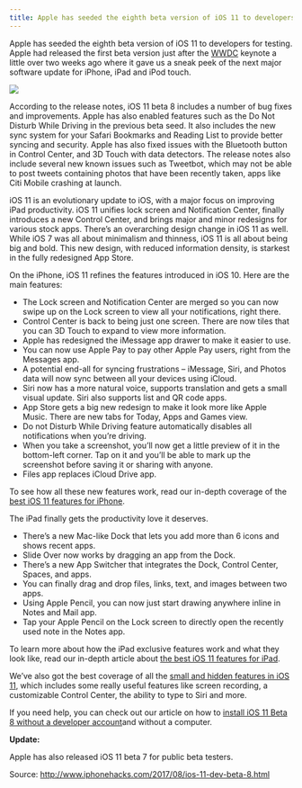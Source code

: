 ```yaml
---
title: Apple has seeded the eighth beta version of iOS 11 to developers
---
```


Apple has seeded the eighth beta version of iOS 11 to developers for testing. Apple had released the first beta version just after the [WWDC](http://www.iphonehacks.com/wwdc) keynote a little over two weeks ago where it gave us a sneak peek of the next major software update for iPhone, iPad and iPod touch.

![](http://cdn.iphonehacks.com/wp-content/uploads/2017/06/ios-11-featured.png)

According to the release notes, iOS 11 beta 8 includes a number of bug fixes and improvements. Apple has also enabled features such as the Do Not Disturb While Driving in the previous beta seed. It also includes the new sync system for your Safari Bookmarks and Reading List to provide better syncing and security. Apple has also fixed issues with the Bluetooth button in Control Center, and 3D Touch with data detectors. The release notes also include several new known issues such as Tweetbot, which may not be able to post tweets containing photos that have been recently taken, apps like Citi Mobile crashing at launch.

iOS 11 is an evolutionary update to iOS, with a major focus on improving iPad productivity. iOS 11 unifies lock screen and Notification Center, finally introduces a new Control Center, and brings major and minor redesigns for various stock apps. There’s an overarching design change in iOS 11 as well. While iOS 7 was all about minimalism and thinness, iOS 11 is all about being big and bold. This new design, with reduced information density, is starkest in the fully redesigned App Store.

On the iPhone, iOS 11 refines the features introduced in iOS 10. Here are the main features:

* The Lock screen and Notification Center are merged so you can now swipe up on the Lock screen to view all your notifications, right there.
* Control Center is back to being just one screen. There are now tiles that you can 3D Touch to expand to view more information.
* Apple has redesigned the iMessage app drawer to make it easier to use.
* You can now use Apple Pay to pay other Apple Pay users, right from the Messages app.
* A potential end-all for syncing frustrations – iMessage, Siri, and Photos data will now sync between all your devices using iCloud.
* Siri now has a more natural voice, supports translation and gets a small visual update. Siri also supports list and QR code apps.
* App Store gets a big new redesign to make it look more like Apple Music. There are new tabs for Today, Apps and Games view.
* Do not Disturb While Driving feature automatically disables all notifications when you’re driving.
* When you take a screenshot, you’ll now get a little preview of it in the bottom-left corner. Tap on it and you’ll be able to mark up the screenshot before saving it or sharing with anyone.
* Files app replaces iCloud Drive app.

To see how all these new features work, read our in-depth coverage of the [best iOS 11 features for iPhone](http://www.iphonehacks.com/2017/06/best-ios-11-features-iphone.html).

The iPad finally gets the productivity love it deserves.

* There’s a new Mac-like Dock that lets you add more than 6 icons and shows recent apps.
* Slide Over now works by dragging an app from the Dock.
* There’s a new App Switcher that integrates the Dock, Control Center, Spaces, and apps.
* You can finally drag and drop files, links, text, and images between two apps.
* Using Apple Pencil, you can now just start drawing anywhere inline in Notes and Mail app.
* Tap your Apple Pencil on the Lock screen to directly open the recently used note in the Notes app.

To learn more about how the iPad exclusive features work and what they look like, read our in-depth article about [the best iOS 11 features for iPad](http://www.iphonehacks.com/2017/06/best-ios-11-features-ipad.html).

We’ve also got the best coverage of all the [small and hidden features in iOS 11](http://www.iphonehacks.com/2017/06/top-hidden-ios-11-features.html), which includes some really useful features like screen recording, a customizable Control Center, the ability to type to Siri and more.

If you need help, you can check out our article on how to [install iOS 11 Beta 8 without a developer account](http://www.iphonehacks.com/2017/06/how-to-install-ios-11-beta-2.html)and without a computer.

**Update:**

Apple has also released iOS 11 beta 7 for public beta testers.

Source: http://www.iphonehacks.com/2017/08/ios-11-dev-beta-8.html

